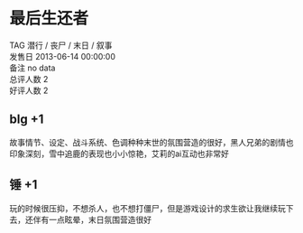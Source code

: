 



# 最后生还者
  
TAG 潜行 / 丧尸 / 末日 / 叙事  
发售日 2013-06-14 00:00:00  
备注 no data  
总评人数 2  
好评人数 2
## blg +1


故事情节、设定、战斗系统、色调种种末世的氛围营造的很好，黑人兄弟的剧情也印象深刻，雪中追鹿的表现也小小惊艳，艾莉的ai互动也非常好
## 锤 +1


玩的时候很压抑，不想杀人，也不想打僵尸，但是游戏设计的求生欲让我继续玩下去，还伴有一点眩晕，末日氛围营造很好